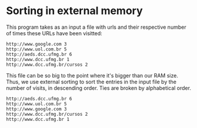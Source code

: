 # Sorting in external memory

This program takes as an input a file with urls and their respective number of times these URLs have been visitted:

```
http://www.google.com 3
http://www.uol.com.br 5
http://aeds.dcc.ufmg.br 6
http://www.dcc.ufmg.br 1
http://www.dcc.ufmg.br/cursos 2
```

This file can be so big to the point where it's bigger than our RAM size. Thus, we use external sorting to sort the entries in the input file by the number of visits, in descending order. Ties are broken by alphabetical order.

```
http://aeds.dcc.ufmg.br 6
http://www.uol.com.br 5
http://www.google.com 3
http://www.dcc.ufmg.br/cursos 2
http://www.dcc.ufmg.br 1
```
